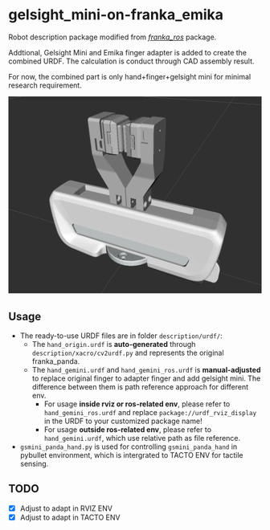 # gelsight_mini-on-franka_emika

Robot description package modified from [*franka_ros*](https://github.com/justagist/franka_panda_description) package.

Addtional, Gelsight Mini and Emika finger adapter is added to create the combined URDF. The calculation is conduct through CAD assembly result.

For now, the combined part is only hand+finger+gelsight mini for minimal research requirement.

![example](photo/example.png)

## Usage
- The ready-to-use URDF files are in folder `description/urdf/`:
  - The `hand_origin.urdf` is **auto-generated** through `description/xacro/cv2urdf.py` and represents the original franka_panda.
  - The `hand_gemini.urdf` and `hand_gemini_ros.urdf` is **manual-adjusted** to replace original finger to adapter finger and add gelsight mini. The difference between them is path reference approach for different env.
    - For usage **inside rviz or ros-related env**, please refer to `hand_gemini_ros.urdf` and replace `package://urdf_rviz_display` in the URDF to your customized package name!
    - For usage **outside ros-related env**, please refer to `hand_gemini.urdf`, which use relative path as file reference.
- `gsmini_panda_hand.py` is used for controlling `gsmini_panda_hand` in pybullet environment, which is intergrated to TACTO ENV for tactile sensing.

## TODO
- [x] Adjust to adapt in RVIZ ENV
- [x] Adjust to adapt in TACTO ENV
